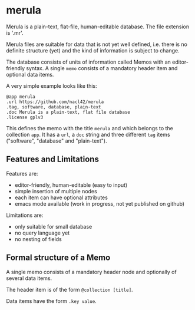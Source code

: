 # merula

Merula is a plain-text, flat-file, human-editable database. The file
extension is '.mr'.

Merula files are suitable for data that is not yet well defined,
i.e. there is no definite structure (yet) and the kind of information
is subject to change.

The database consists of units of information called Memos with an
editor-friendly syntax. A single `memo` consists of a mandatory header
item and optional data items.

A very simple example looks like this:

```
@app merula
.url https://github.com/nacl42/merula
.tag, software, database, plain-text
.doc Merula is a plain-text, flat file database
.license gplv3
```

This defines the memo with the title `merula` and which belongs to the
collection `app`. It has a `url`, a `doc` string and three different
`tag` items ("software", "database" and "plain-text").

## Features and Limitations

Features are:
* editor-friendly, human-editable (easy to input)
* simple insertion of multiple nodes
* each item can have optional attributes
* emacs mode available (work in progress, not yet published on github)

Limitations are:
* only suitable for small database
* no query language yet
* no nesting of fields

## Formal structure of a Memo

A single memo consists of a mandatory header node and optionally of
several data items.

The header item is of the form `@collection [title]`.

Data items have the form `.key value`.
